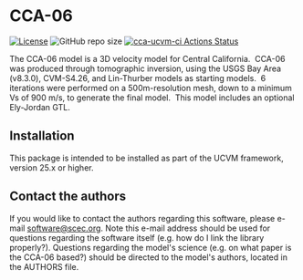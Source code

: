 # CCA-06

[![License](https://img.shields.io/badge/License-BSD_3--Clause-blue.svg)](https://opensource.org/licenses/BSD-3-Clause)
![GitHub repo size](https://img.shields.io/github/repo-size/sceccode/cca)
[![cca-ucvm-ci Actions Status](https://github.com/SCECcode/cca/workflows/cca-ucvm-ci/badge.svg)](https://github.com/SCECcode/cca/actions)

The CCA-06 model is a 3D velocity model for Central California.  CCA-06 was produced through 
tomographic inversion, using the USGS Bay Area (v8.3.0), CVM-S4.26, and Lin-Thurber models as 
starting models.  6 iterations were performed on a 500m-resolution mesh, down to a minimum Vs 
of 900 m/s, to generate the final model.  This model includes an optional Ely-Jordan GTL.

## Installation

This package is intended to be installed as part of the UCVM framework,
version 25.x or higher. 

## Contact the authors

If you would like to contact the authors regarding this software,
please e-mail software@scec.org. Note this e-mail address should
be used for questions regarding the software itself (e.g. how
do I link the library properly?). Questions regarding the model's
science (e.g. on what paper is the CCA-06 based?) should be directed
to the model's authors, located in the AUTHORS file.

